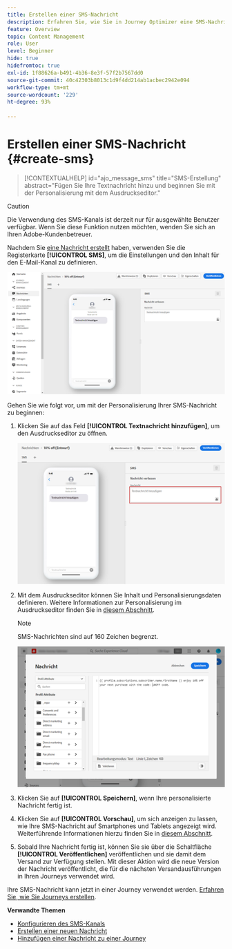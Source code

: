 ```yaml
---
title: Erstellen einer SMS-Nachricht
description: Erfahren Sie, wie Sie in Journey Optimizer eine SMS-Nachricht erstellen.
feature: Overview
topic: Content Management
role: User
level: Beginner
hide: true
hidefromtoc: true
exl-id: 1f88626a-b491-4b36-8e3f-57f2b7567dd0
source-git-commit: 40c42303b8013c1d9f4dd214ab1acbec2942e094
workflow-type: tm+mt
source-wordcount: '229'
ht-degree: 93%

---
```


# Erstellen einer SMS-Nachricht {#create-sms}

>[!CONTEXTUALHELP]
>id="ajo_message_sms"
>title="SMS-Erstellung"
>abstract="Fügen Sie Ihre Textnachricht hinzu und beginnen Sie mit der Personalisierung mit dem Ausdruckseditor."


>[!CAUTION]
>
> Die Verwendung des SMS-Kanals ist derzeit nur für ausgewählte Benutzer verfügbar. Wenn Sie diese Funktion nutzen möchten, wenden Sie sich an Ihren Adobe-Kundenbetreuer.

Nachdem Sie [eine Nachricht erstellt](get-started-content.md) haben, verwenden Sie die Registerkarte **[!UICONTROL SMS]**, um die Einstellungen und den Inhalt für den E-Mail-Kanal zu definieren.

![](assets/sms_1.png)

Gehen Sie wie folgt vor, um mit der Personalisierung Ihrer SMS-Nachricht zu beginnen:

1. Klicken Sie auf das Feld **[!UICONTROL Textnachricht hinzufügen]**, um den Ausdruckseditor zu öffnen.

   ![](assets/sms_3.png)

1. Mit dem Ausdruckseditor können Sie Inhalt und Personalisierungsdaten definieren. Weitere Informationen zur Personalisierung im Ausdruckseditor finden Sie in [diesem Abschnitt](../personalization/personalize.md).

   >[!NOTE]
   >
   > SMS-Nachrichten sind auf 160 Zeichen begrenzt.

   ![](assets/sms_2.png)

1. Klicken Sie auf **[!UICONTROL Speichern]**, wenn Ihre personalisierte Nachricht fertig ist.

1. Klicken Sie auf **[!UICONTROL Vorschau]**, um sich anzeigen zu lassen, wie Ihre SMS-Nachricht auf Smartphones und Tablets angezeigt wird. Weiterführende Informationen hierzu finden Sie in [diesem Abschnitt](../design/preview.md).

1. Sobald Ihre Nachricht fertig ist, können Sie sie über die Schaltfläche **[!UICONTROL Veröffentlichen]** veröffentlichen und sie damit dem Versand zur Verfügung stellen. Mit dieser Aktion wird die neue Version der Nachricht veröffentlicht, die für die nächsten Versandausführungen in Ihren Journeys verwendet wird.

Ihre SMS-Nachricht kann jetzt in einer Journey verwendet werden. [Erfahren Sie, wie Sie Journeys erstellen](../building-journeys/journey-gs.md).

**Verwandte Themen**

* [Konfigurieren des SMS-Kanals](../configuration/sms-configuration.md)
* [Erstellen einer neuen Nachricht](get-started-content.md)
* [Hinzufügen einer Nachricht zu einer Journey](../building-journeys/journeys-message.md)
